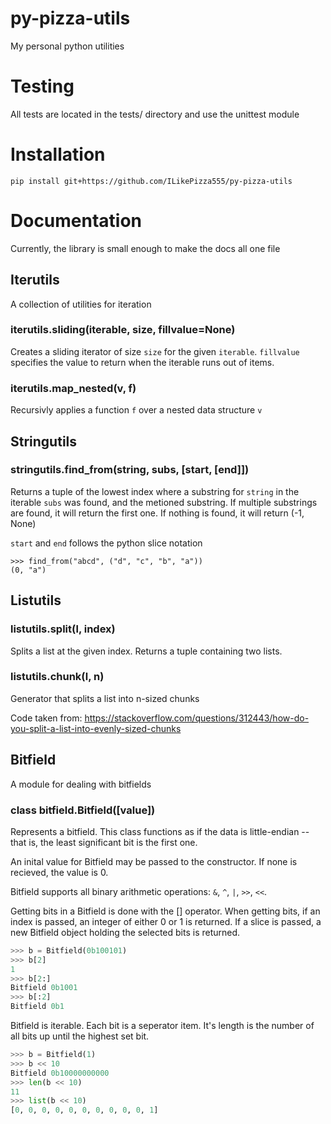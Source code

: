# py-pizza-utils #
My personal python utilities

# Testing #

All tests are located in the tests/ directory and use the unittest module

# Installation #

`pip install git+https://github.com/ILikePizza555/py-pizza-utils`

# Documentation #

Currently, the library is small enough to make the docs all one file

## Iterutils ##

A collection of utilities for iteration

### iterutils.sliding(iterable, size, fillvalue=None) ###

Creates a sliding iterator of size `size` for the given `iterable`. `fillvalue` specifies the value to return when the iterable runs out of items.

### iterutils.map_nested(v, f) ###

Recursivly applies a function `f` over a nested data structure `v`

## Stringutils ##

### stringutils.find_from(string, subs, [start, [end]]) ###

Returns a tuple of the lowest index where a substring for `string` in the iterable `subs` was found, and the metioned substring.
If multiple substrings are found, it will return the first one.
If nothing is found, it will return (-1, None)

`start` and `end` follows the python slice notation

```
>>> find_from("abcd", ("d", "c", "b", "a"))
(0, "a")
```

## Listutils ##

### listutils.split(l, index) ###

Splits a list at the given index. Returns a tuple containing two lists.

### listutils.chunk(l, n) ###

Generator that splits a list into n-sized chunks

Code taken from: https://stackoverflow.com/questions/312443/how-do-you-split-a-list-into-evenly-sized-chunks

## Bitfield ##

A module for dealing with bitfields

### class bitfield.Bitfield([value])

Represents a bitfield. This class functions as if the data is little-endian -- that is, the least significant bit is the first one.

An inital value for Bitfield may be passed to the constructor. If none is recieved, the value is 0.

Bitfield supports all binary arithmetic operations: `&`, `^`, `|`, `>>`, `<<`.

Getting bits in a Bitfield is done with the [] operator. When getting bits, if an index is passed, an integer of either 0 or 1 is returned. If a slice is passed, a new Bitfield object holding the selected bits is returned.

```python
>>> b = Bitfield(0b100101)
>>> b[2]
1
>>> b[2:]
Bitfield 0b1001
>>> b[:2]
Bitfield 0b1
```

Bitfield is iterable. Each bit is a seperator item. It's length is the number of all bits up until the highest set bit.

```python
>>> b = Bitfield(1)
>>> b << 10
Bitfield 0b10000000000
>>> len(b << 10)
11
>>> list(b << 10)
[0, 0, 0, 0, 0, 0, 0, 0, 0, 0, 1]
```
